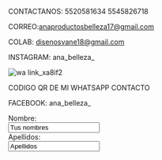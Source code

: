 CONTACTANOS:
5520581634
5545826718


CORREO:anaproductosbelleza17@gmail.com


COLAB: disenosvane18@gmail.com

INSTAGRAM: ana_belleza_

![wa link_xa8if2](https://user-images.githubusercontent.com/100052822/158484680-01dd80f9-77ed-413e-a527-03d7dfa65291.png)

CODIGO QR DE MI WHATSAPP CONTACTO

FACEBOOK: ana_belleza_

<form>
  <label for name="name"> Nombre:</label><br>
  <input type="text" id="name" name="name" value="Tus nombres"><br>
  <label for="lname">Apellidos:</label><br>
  <input type="text" id="lname" name="lname" value="Apellidos"><br>
  </form>
  
